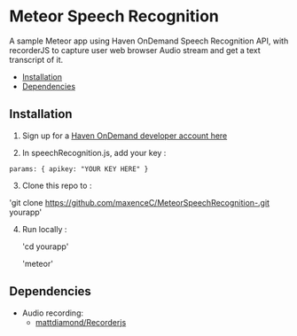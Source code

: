 # Meteor Speech Recognition

A sample Meteor app using Haven OnDemand Speech Recognition API, with recorderJS to capture user web browser Audio stream and get a text transcript of it.


* [Installation](#installation)
* [Dependencies](#dependencies)


## <a name="installation"></a> Installation

1. Sign up for a [Haven OnDemand developer account here](https://www.havenondemand.com/signup.html)

2. In speechRecognition.js, add your key :

  `params: {
               apikey: "YOUR KEY HERE"
           }`

3. Clone this repo to <yourapp> :

  'git clone https://github.com/maxenceC/MeteorSpeechRecognition-.git yourapp'

4. Run locally :

    'cd yourapp'

    'meteor'

## <a name="dependencies"></a> Dependencies

* Audio recording:
  * [mattdiamond/Recorderjs](https://github.com/mattdiamond/Recorderjs)

